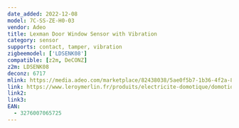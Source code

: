 ```yaml
---
date_added: 2022-12-08
model: 7C-SS-ZE-H0-03
vendor: Adeo
title: Lexman Door Window Sensor with Vibration
category: sensor
supports: contact, tamper, vibration
zigbeemodel: ['LDSENK08']
compatible: [z2m, DeCONZ]
z2m: LDSENK08
deconz: 6717
mlink: https://media.adeo.com/marketplace/82438038/5ae0f5b7-1b36-4f2a-8d4a-0cb8fa5de777.pdf
link: https://www.leroymerlin.fr/produits/electricite-domotique/domotique-et-objets-connectes/domotique/accessoires-de-gestion-des-motorisations-et-automatismes/lot-de-3-detecteurs-ouverture-connecte-lexman-82438036.html
link2: 
link3: 
EAN: 
  - 3276007065725
---
```

